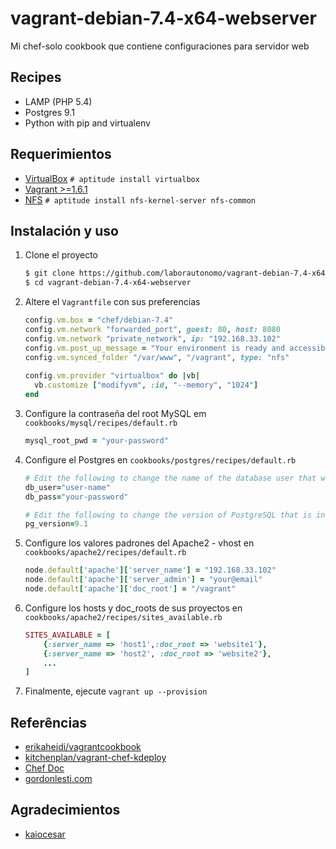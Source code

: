 vagrant-debian-7.4-x64-webserver
================================

Mi chef-solo cookbook que contiene configuraciones para servidor web

Recipes
-------
* LAMP (PHP 5.4)
* Postgres 9.1
* Python with pip and virtualenv

Requerimientos
--------------
* [VirtualBox](https://www.virtualbox.org/wiki/Downloads) `# aptitude install virtualbox`
* [Vagrant >=1.6.1](http://www.vagrantup.com/downloads.html)
* [NFS](http://pt.wikipedia.org/wiki/Network_File_System) `# aptitude install nfs-kernel-server nfs-common`

Instalación y uso
-----------------

1. Clone el proyecto

    ``` sh
    $ git clone https://github.com/laborautonomo/vagrant-debian-7.4-x64-webserver.git
    $ cd vagrant-debian-7.4-x64-webserver
    ``` 

2. Altere el `Vagrantfile` con sus preferencias

    ``` ruby
    config.vm.box = "chef/debian-7.4"
    config.vm.network "forwarded_port", guest: 80, host: 8080
    config.vm.network "private_network", ip: "192.168.33.102"
    config.vm.post_up_message = "Your environment is ready and accessible in http://192.168.33.102"
    config.vm.synced_folder "/var/www", "/vagrant", type: "nfs"
  
    config.vm.provider "virtualbox" do |vb|
      vb.customize ["modifyvm", :id, "--memory", "1024"]
    end
    ``` 

3. Configure la contraseña del root MySQL em `cookbooks/mysql/recipes/default.rb`

    ``` ruby
    mysql_root_pwd = "your-password"
    ``` 

4. Configure el Postgres en `cookbooks/postgres/recipes/default.rb`

    ``` ruby
    # Edit the following to change the name of the database user that will be created:
	db_user="user-name"
	db_pass="your-password"
	
	# Edit the following to change the version of PostgreSQL that is installed
	pg_version=9.1
    ```

5. Configure los valores padrones del Apache2 - vhost en `cookbooks/apache2/recipes/default.rb`
	
	``` ruby
    node.default['apache']['server_name'] = "192.168.33.102"
	node.default['apache']['server_admin'] = "your@email"
	node.default['apache']['doc_root'] = "/vagrant"
    ```

6. Configure los hosts y doc_roots de sus proyectos en `cookbooks/apache2/recipes/sites_available.rb`

	``` ruby
    SITES_AVAILABLE = [
		{:server_name => 'host1',:doc_root => 'website1'},
		{:server_name => 'host2', :doc_root => 'website2'},
		...
	]
    ```

7. Finalmente, ejecute `vagrant up --provision`

Referências
------------
* [erikaheidi/vagrantcookbook](https://github.com/erikaheidi/vagrantcookbook)
* [kitchenplan/vagrant-chef-kdeploy](https://github.com/kitchenplan/vagrant-chef-kdeploy)
* [Chef Doc](http://docs.getchef.com/)
* [gordonlesti.com](http://gordonlesti.com/developing-with-vagrant-part-2/)

Agradecimientos
---------------
* [kaiocesar](https://github.com/kaiocesar)
